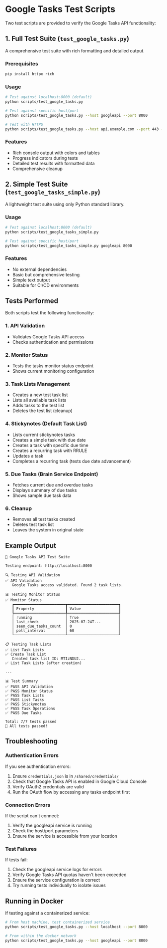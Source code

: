 # Google Tasks Test Scripts

Two test scripts are provided to verify the Google Tasks API functionality:

## 1. Full Test Suite (`test_google_tasks.py`)

A comprehensive test suite with rich formatting and detailed output.

### Prerequisites
```bash
pip install httpx rich
```

### Usage
```bash
# Test against localhost:8000 (default)
python scripts/test_google_tasks.py

# Test against specific host/port
python scripts/test_google_tasks.py --host googleapi --port 8000

# Test with HTTPS
python scripts/test_google_tasks.py --host api.example.com --port 443 --https
```

### Features
- Rich console output with colors and tables
- Progress indicators during tests
- Detailed test results with formatted data
- Comprehensive cleanup

## 2. Simple Test Suite (`test_google_tasks_simple.py`)

A lightweight test suite using only Python standard library.

### Usage
```bash
# Test against localhost:8000 (default)
python scripts/test_google_tasks_simple.py

# Test against specific host/port
python scripts/test_google_tasks_simple.py googleapi 8000
```

### Features
- No external dependencies
- Basic but comprehensive testing
- Simple text output
- Suitable for CI/CD environments

## Tests Performed

Both scripts test the following functionality:

### 1. API Validation
- Validates Google Tasks API access
- Checks authentication and permissions

### 2. Monitor Status
- Tests the tasks monitor status endpoint
- Shows current monitoring configuration

### 3. Task Lists Management
- Creates a new test task list
- Lists all available task lists
- Adds tasks to the test list
- Deletes the test list (cleanup)

### 4. Stickynotes (Default Task List)
- Lists current stickynotes tasks
- Creates a simple task with due date
- Creates a task with specific due time
- Creates a recurring task with RRULE
- Updates a task
- Completes a recurring task (tests due date advancement)

### 5. Due Tasks (Brain Service Endpoint)
- Fetches current due and overdue tasks
- Displays summary of due tasks
- Shows sample due task data

### 6. Cleanup
- Removes all test tasks created
- Deletes test task list
- Leaves the system in original state

## Example Output

```
🚀 Google Tasks API Test Suite

Testing endpoint: http://localhost:8000

🔍 Testing API Validation
✅ API Validation
   Google Tasks access validated. Found 2 task lists.

📊 Testing Monitor Status
✅ Monitor Status
   ┏━━━━━━━━━━━━━━━━━━━━━━━┳━━━━━━━━━━━━━━━━━━━━━━━┓
   ┃ Property              ┃ Value                 ┃
   ┡━━━━━━━━━━━━━━━━━━━━━━━╇━━━━━━━━━━━━━━━━━━━━━━━┩
   │ running               │ True                  │
   │ last_check            │ 2025-07-24T...        │
   │ seen_due_tasks_count  │ 0                     │
   │ poll_interval         │ 60                    │
   └───────────────────────┴───────────────────────┘

📋 Testing Task Lists
✅ List Task Lists
✅ Create Task List
   Created task list ID: MTIzNDU2...
✅ List Task Lists (after creation)

...

📊 Test Summary
✅ PASS API Validation
✅ PASS Monitor Status  
✅ PASS Task Lists
✅ PASS List Tasks
✅ PASS Stickynotes
✅ PASS Task Operations
✅ PASS Due Tasks

Total: 7/7 tests passed
🎉 All tests passed!
```

## Troubleshooting

### Authentication Errors
If you see authentication errors:
1. Ensure `credentials.json` is in `/shared/credentials/`
2. Check that Google Tasks API is enabled in Google Cloud Console
3. Verify OAuth2 credentials are valid
4. Run the OAuth flow by accessing any tasks endpoint first

### Connection Errors
If the script can't connect:
1. Verify the googleapi service is running
2. Check the host/port parameters
3. Ensure the service is accessible from your location

### Test Failures
If tests fail:
1. Check the googleapi service logs for errors
2. Verify Google Tasks API quotas haven't been exceeded
3. Ensure the service configuration is correct
4. Try running tests individually to isolate issues

## Running in Docker

If testing against a containerized service:
```bash
# From host machine, test containerized service
python scripts/test_google_tasks.py --host localhost --port 8000

# From within the docker network
python scripts/test_google_tasks.py --host googleapi --port 8000
```
